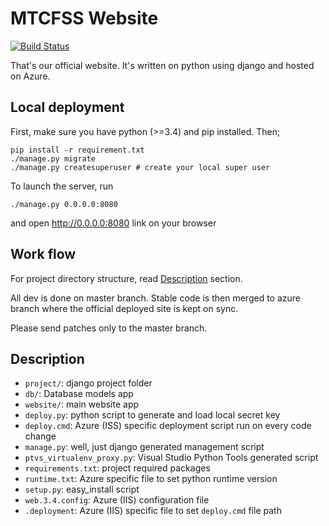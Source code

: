 MTCFSS Website
===
[![Build
Status](https://travis-ci.org/MTCFss/website.svg?branch=master)](https://travis-ci.org/MTCFss/website)

That's our official website. It's written on python using django and hosted on
Azure.

## Local deployment

First, make sure you have python (>=3.4) and pip installed. Then;
```shell
pip install -r requirement.txt
./manage.py migrate
./manage.py createsuperuser # create your local super user
```

To launch the server, run

```shell
./manage.py 0.0.0.0:8080
```

and open http://0.0.0.0:8080 link on your browser

## Work flow

For project directory structure, read [Description](#description) section.

All dev is done on master branch. Stable code is then merged to azure branch
where the official deployed site is kept on sync.

Please send patches only to the master branch.

## Description
- `project/`: django project folder
- `db/`: Database models app
- `website/`: main website app
- `deploy.py`: python script to generate and load local secret key
- `deploy.cmd`: Azure (ISS) specific deployment script run on every code change
- `manage.py`: well, just django generated management script
- `ptvs_virtualenv_proxy.py`: Visual Studio Python Tools generated script
- `requirements.txt`: project required packages
- `runtime.txt`: Azure specific file to set python runtime version
- `setup.py`: easy_install script
- `web.3.4.config`: Azure (IIS) configuration file
- `.deployment`: Azure (IIS) specific file to set `deploy.cmd` file path
